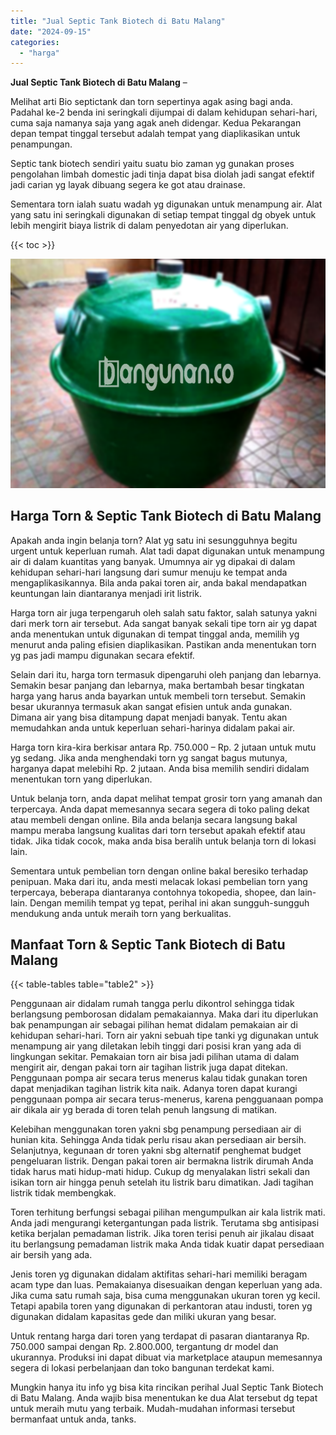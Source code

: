 ```yaml
---
title: "Jual Septic Tank Biotech di Batu Malang"
date: "2024-09-15"
categories: 
  - "harga"
---
```


**Jual Septic Tank Biotech di Batu Malang** –

Melihat arti Bio septictank dan torn sepertinya agak asing bagi anda. Padahal ke-2 benda ini seringkali dijumpai di dalam kehidupan sehari-hari, cuma saja namanya saja yang agak aneh didengar. Kedua Pekarangan depan tempat tinggal tersebut adalah tempat yang diaplikasikan untuk penampungan.

Septic tank biotech sendiri yaitu suatu bio zaman yg gunakan proses pengolahan limbah domestic jadi tinja dapat bisa diolah jadi sangat efektif jadi carian yg layak dibuang segera ke got atau drainase.

Sementara torn ialah suatu wadah yg digunakan untuk menampung air. Alat yang satu ini seringkali digunakan di setiap tempat tinggal dg obyek untuk lebih mengirit biaya listrik di dalam penyedotan air yang diperlukan.

{{< toc >}}

![Jual Septic Tank Biotech di Batu Malang](/images/jual-bio-septictank-11.png)

## Harga Torn & Septic Tank Biotech di Batu Malang

Apakah anda ingin belanja torn? Alat yg satu ini sesungguhnya begitu urgent untuk keperluan rumah. Alat tadi dapat digunakan untuk menampung air di dalam kuantitas yang banyak. Umumnya air yg dipakai di dalam kehidupan sehari-hari langsung dari sumur menuju ke tempat anda mengaplikasikannya. Bila anda pakai toren air, anda bakal mendapatkan keuntungan lain diantaranya menjadi irit listrik.

Harga torn air juga terpengaruh oleh salah satu faktor, salah satunya yakni dari merk torn air tersebut. Ada sangat banyak sekali tipe torn air yg dapat anda menentukan untuk digunakan di tempat tinggal anda, memilih yg menurut anda paling efisien diaplikasikan. Pastikan anda menentukan torn yg pas jadi mampu digunakan secara efektif.

Selain dari itu, harga torn termasuk dipengaruhi oleh panjang dan lebarnya. Semakin besar panjang dan lebarnya, maka bertambah besar tingkatan harga yang harus anda bayarkan untuk membeli torn tersebut. Semakin besar ukurannya termasuk akan sangat efisien untuk anda gunakan. Dimana air yang bisa ditampung dapat menjadi banyak. Tentu akan memudahkan anda untuk keperluan sehari-harinya didalam pakai air.

Harga torn kira-kira berkisar antara Rp. 750.000 – Rp. 2 jutaan untuk mutu yg sedang. Jika anda menghendaki torn yg sangat bagus mutunya, harganya dapat melebihi Rp. 2 jutaan. Anda bisa memilih sendiri didalam menentukan torn yang diperlukan.

Untuk belanja torn, anda dapat melihat tempat grosir torn yang amanah dan terpercaya. Anda dapat memesannya secara segera di toko paling dekat atau membeli dengan online. Bila anda belanja secara langsung bakal mampu meraba langsung kualitas dari torn tersebut apakah efektif atau tidak. Jika tidak cocok, maka anda bisa beralih untuk belanja torn di lokasi lain.

Sementara untuk pembelian torn dengan online bakal beresiko terhadap penipuan. Maka dari itu, anda mesti melacak lokasi pembelian torn yang terpercaya, beberapa diantaranya contohnya tokopedia, shopee, dan lain-lain. Dengan memilih tempat yg tepat, perihal ini akan sungguh-sungguh mendukung anda untuk meraih torn yang berkualitas.

## Manfaat Torn & Septic Tank Biotech di Batu Malang

{{< table-tables table="table2" >}}

Penggunaan air didalam rumah tangga perlu dikontrol sehingga tidak berlangsung pemborosan didalam pemakaiannya. Maka dari itu diperlukan bak penampungan air sebagai pilihan hemat didalam pemakaian air di kehidupan sehari-hari. Torn air yakni sebuah tipe tanki yg digunakan untuk menampung air yang diletakan lebih tinggi dari posisi kran yang ada di lingkungan sekitar. Pemakaian torn air bisa jadi pilihan utama di dalam mengirit air, dengan pakai torn air tagihan listrik juga dapat ditekan. Penggunaan pompa air secara terus menerus kalau tidak gunakan toren dapat menjadikan tagihan listrik kita naik. Adanya toren dapat kurangi penggunaan pompa air secara terus-menerus, karena pengguanaan pompa air dikala air yg berada di toren telah penuh langsung di matikan.

Kelebihan menggunakan toren yakni sbg penampung persediaan air di hunian kita. Sehingga Anda tidak perlu risau akan persediaan air bersih. Selanjutnya, kegunaan dr toren yakni sbg alternatif penghemat budget pengeluaran listrik. Dengan pakai toren air bermakna listrik dirumah Anda tidak harus mati hidup-mati hidup. Cukup dg menyalakan listri sekali dan isikan torn air hingga penuh setelah itu listrik baru dimatikan. Jadi tagihan listrik tidak membengkak.

Toren terhitung berfungsi sebagai pilihan mengumpulkan air kala listrik mati. Anda jadi mengurangi ketergantungan pada listrik. Terutama sbg antisipasi ketika berjalan pemadaman listrik. Jika toren terisi penuh air jikalau disaat itu berlangsung pemadaman listrik maka Anda tidak kuatir dapat persediaan air bersih yang ada.

Jenis toren yg digunakan didalam aktifitas sehari-hari memiliki beragam acam type dan luas. Pemakaianya disesuaikan dengan keperluan yang ada. Jika cuma satu rumah saja, bisa cuma menggunakan ukuran toren yg kecil. Tetapi apabila toren yang digunakan di perkantoran atau industi, toren yg digunakan didalam kapasitas gede dan miliki ukuran yang besar.

Untuk rentang harga dari toren yang terdapat di pasaran diantaranya Rp. 750.000 sampai dengan Rp. 2.800.000, tergantung dr model dan ukurannya. Produksi ini dapat dibuat via marketplace ataupun memesannya segera di lokasi perbelanjaan dan toko bangunan terdekat kami.

Mungkin hanya itu info yg bisa kita rincikan perihal Jual Septic Tank Biotech di Batu Malang. Anda wajib bisa menentukan ke dua Alat tersebut dg tepat untuk meraih mutu yang terbaik. Mudah-mudahan informasi tersebut bermanfaat untuk anda, tanks.
